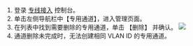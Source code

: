 1. 登录 [专线接入](https://console.cloud.tencent.com/vpc/dcConn) 控制台。
2. 单击左侧导航栏中【专用通道】，进入管理页面。
3. 在列表中找到需要删除的专用通道，单击 【删除】 并确认。
 ![](https://main.qcloudimg.com/raw/1fe9a417e0717d7558561cd2aad3798c.png)
4. 通道删除未完成时，无法创建相同 VLAN ID 的专用通道。 
 
